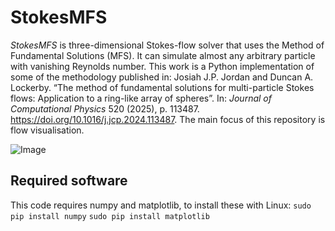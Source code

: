 # StokesMFS
_StokesMFS_ is three-dimensional Stokes-flow solver that uses the Method of Fundamental Solutions (MFS). It can simulate almost any arbitrary particle with vanishing Reynolds number. This work is a Python implementation of some of the methodology published in: Josiah J.P. Jordan and Duncan A. Lockerby. “The method of fundamental solutions for multi-particle Stokes flows: Application to a ring-like array of spheres”. In: _Journal of Computational Physics_ 520 (2025), p. 113487. https://doi.org/10.1016/j.jcp.2024.113487. The main focus of this repository is flow visualisation. 

![Image](https://github.com/user-attachments/assets/6a99fe29-d5e1-4b8d-9b2f-27faa33245ed)

## Required software
This code requires numpy and matplotlib, to install these with Linux:
`sudo pip install numpy`
`sudo pip install matplotlib`
